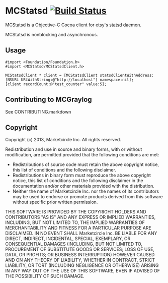 MCStatsd [![Build Status](https://travis-ci.org/Marketcircle/MCStatsd.png?branch=master)](https://travis-ci.org/Marketcircle/MCStatsd)
========

MCStatsd is a Objective-C Cocoa client for etsy's [statsd](https://github.com/etsy/statsd) daemon.

MCStatsd is nonblocking and asynchronous.

## Usage

```obj-c
#import <Foundation/Foundation.h>
#import <MCStatsd/MCStatsdClient.h>

MCStatsdClient * client = [MCStatsdClient statsdClientWithAddress:[NSURL URLWithString:@"http://localhost"] namespace:nil];
[client recordCount:@"test_counter" value:5];

```

## Contributing to MCGraylog

See CONTRIBUTING.markdown


## Copyright

Copyright (c) 2013, Marketcircle Inc.
All rights reserved.

Redistribution and use in source and binary forms, with or without
modification, are permitted provided that the following conditions are met:

* Redistributions of source code must retain the above copyright
  notice, this list of conditions and the following disclaimer.
* Redistributions in binary form must reproduce the above copyright
  notice, this list of conditions and the following disclaimer in the
  documentation and/or other materials provided with the distribution.
* Neither the name of Marketcircle Inc. nor the names of its
  contributors may be used to endorse or promote products derived
  from this software without specific prior written permission.

THIS SOFTWARE IS PROVIDED BY THE COPYRIGHT HOLDERS AND CONTRIBUTORS "AS IS" AND
ANY EXPRESS OR IMPLIED WARRANTIES, INCLUDING, BUT NOT LIMITED TO, THE IMPLIED
WARRANTIES OF MERCHANTABILITY AND FITNESS FOR A PARTICULAR PURPOSE ARE
DISCLAIMED. IN NO EVENT SHALL Marketcircle Inc. BE LIABLE FOR ANY
DIRECT, INDIRECT, INCIDENTAL, SPECIAL, EXEMPLARY, OR CONSEQUENTIAL
DAMAGES (INCLUDING, BUT NOT LIMITED TO, PROCUREMENT OF SUBSTITUTE
GOODS OR SERVICES; LOSS OF USE, DATA, OR PROFITS; OR BUSINESS
INTERRUPTION) HOWEVER CAUSED AND ON ANY THEORY OF LIABILITY, WHETHER
IN CONTRACT, STRICT LIABILITY, OR TORT (INCLUDING NEGLIGENCE OR
OTHERWISE) ARISING IN ANY WAY OUT OF THE USE OF THIS SOFTWARE, EVEN IF
ADVISED OF THE POSSIBILITY OF SUCH DAMAGE.
